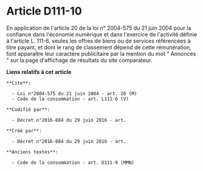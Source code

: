 # Article D111-10

En application de l'article 20 de la loi n° 2004-575 du 21 juin 2004 pour la confiance dans l'économie numérique et dans
l'exercice de l'activité définie à l'article L. 111-6, seules les offres de biens ou de services référencées à titre payant,
et dont le rang de classement dépend de cette rémunération, font apparaître leur caractère publicitaire par la mention du mot
" Annonces " sur la page d'affichage de résultats du site comparateur.

**Liens relatifs à cet article**

	**Cite**:

	  - Loi n°2004-575 du 21 juin 2004 - art. 20 (M)
	  - Code de la consommation - art. L111-6 (V)

	**Codifié par**:

	  - Décret n°2016-884 du 29 juin 2016 - art.

	**Créé par**:

	  - Décret n°2016-884 du 29 juin 2016 - art.

	**Anciens textes**:

	  - Code de la consommation - art. D111-9 (MMN)
